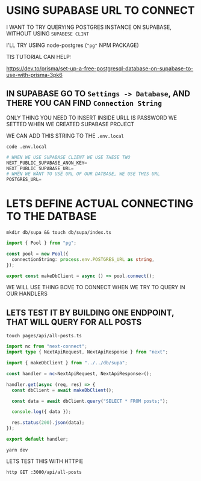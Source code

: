 # USING SUPABASE URL TO CONNECT

I WANT TO TRY QUERYING POSTGRES INSTANCE ON SUPABASE, WITHOUT USING `SUPABESE CLINT`

I'LL TRY USING node-postgres (`"pg"` NPM PACKAGE)

TIS TUTORIAL CAN HELP:

<https://dev.to/prisma/set-up-a-free-postgresql-database-on-supabase-to-use-with-prisma-3pk6>

## IN SUPABASE GO TO `Settings -> Database`, AND THERE YOU CAN FIND `Connection String`

ONLY THING YOU NEED TO INSERT INSIDE URLL IS PASSWORD WE SETTED WHEN WE CREATED SUPABASE PROJECT

WE CAN ADD THIS STRING TO THE `.env.local`

```
code .env.local
```

```py
# WHEN WE USE SUPABASE CLIENT WE USE THESE TWO
NEXT_PUBLIC_SUPABASE_ANON_KEY=
NEXT_PUBLIC_SUPABASE_URL=
# WHEN WE WANT TO USE URL OF OUR DATBASE, WE USE THIS URL
POSTGRES_URL=
```

# LETS DEFINE ACTUAL CONNECTING TO THE DATBASE

```
mkdir db/supa && touch db/supa/index.ts
```

```ts
import { Pool } from "pg";

const pool = new Pool({
  connectionString: process.env.POSTGRES_URL as string,
});

export const makeDbClient = async () => pool.connect();
```

WE WILL USE THING BOVE TO CONNECT WHEN WE TRY TO QUERY IN OUR HANDLERS

## LETS TEST IT BY BUILDING ONE ENDPOINT, THAT WILL QUERY FOR ALL POSTS

```
touch pages/api/all-posts.ts
```

```ts
import nc from "next-connect";
import type { NextApiRequest, NextApiResponse } from "next";

import { makeDbClient } from "../../db/supa";

const handler = nc<NextApiRequest, NextApiResponse>();

handler.get(async (req, res) => {
  const dbClient = await makeDbClient();

  const data = await dbClient.query("SELECT * FROM posts;");

  console.log({ data });

  res.status(200).json(data);
});

export default handler;

```

```
yarn dev
```

LETS TEST THIS WITH HTTPIE

```
http GET :3000/api/all-posts
```

